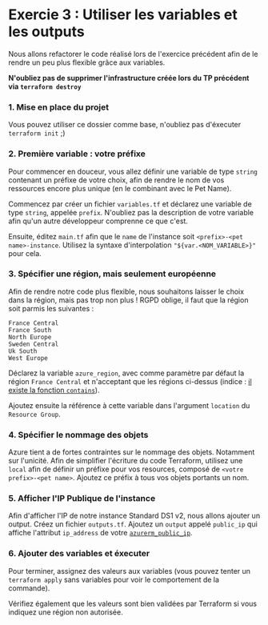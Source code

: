 # Exercie 3 : Utiliser les variables et les outputs
Nous allons refactorer le code réalisé lors de l'exercice précédent afin de le rendre un peu plus flexible grâce aux variables.

**N'oubliez pas de supprimer l'infrastructure créée lors du TP précédent via `terraform destroy`**

### 1. Mise en place du projet
Vous pouvez utiliser ce dossier comme base, n'oubliez pas d'éxecuter `terraform init` ;)

### 2. Première variable : votre préfixe
Pour commencer en douceur, vous allez définir une variable de type `string` contenant un préfixe de votre choix, afin de rendre le nom de vos ressources encore plus unique (en le combinant avec le Pet Name).

Commencez par créer un fichier `variables.tf` et déclarez une variable de type `string`, appelée `prefix`. N'oubliez pas la description de votre variable afin qu'un autre développeur comprenne ce que c'est.

Ensuite, éditez `main.tf` afin que le `name` de l'instance soit `<prefix>-<pet name>-instance`. Utilisez la syntaxe d'interpolation `"${var.<NOM_VARIABLE>}"` pour cela.

### 3. Spécifier une région, mais seulement européenne
Afin de rendre notre code plus flexible, nous souhaitons laisser le choix dans la région, mais pas trop non plus ! RGPD oblige, il faut que la région soit parmis les suivantes :

```
France Central
France South
North Europe
Sweden Central
Uk South
West Europe
```

Déclarez la variable `azure_region`, avec comme paramètre par défaut la région `France Central` et n'acceptant que les régions ci-dessus (indice : [il existe la fonction `contains`](https://www.terraform.io/docs/language/functions/contains.html)).

Ajoutez ensuite la référence à cette variable dans l'argument `location` du `Resource Group`.

### 4. Spécifier le nommage des objets
Azure tient a de fortes contraintes sur le nommage des objets. Notamment sur l'unicité. Afin de simplifier l'écriture du code Terraform, utilisez une `local` afin de définir un préfixe pour vos resources, composé de `<votre prefix>-<pet name>`. Ajoutez ce préfix à tous vos objets portants un nom.


### 5. Afficher l'IP Publique de l'instance

Afin d'afficher l'IP de notre instance Standard DS1 v2, nous allons ajouter un output. Créez un fichier `outputs.tf`. Ajoutez un `output` appelé `public_ip` qui affiche l'attribut `ip_address` de votre [`azurerm_public_ip`](https://registry.terraform.io/providers/hashicorp/azurerm/latest/docs/resources/public_ip).

### 6. Ajouter des variables et éxecuter

Pour terminer, assignez des valeurs aux variables (vous pouvez tenter un `terraform apply` sans variables pour voir le comportement de la commande).

Vérifiez également que les valeurs sont bien validées par Terraform si vous indiquez une région non autorisée.